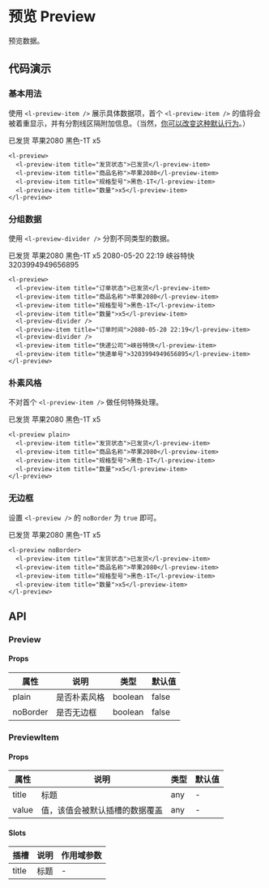 # 预览 Preview

预览数据。


## 代码演示

### 基本用法

使用 `<l-preview-item />` 展示具体数据项，首个 `<l-preview-item />` 的值将会被着重显示，并有分割线区隔附加信息。（当然，[你可以改变这种默认行为](#朴素风格)。）

<p>
  <l-preview>
    <l-preview-item title="订单状态">已发货</l-preview-item>
    <l-preview-item title="商品名称">苹果2080</l-preview-item>
    <l-preview-item title="规格型号">黑色-1T</l-preview-item>
    <l-preview-item title="数量">x5</l-preview-item>
  </l-preview>
</p>

```vue
<l-preview>
  <l-preview-item title="发货状态">已发货</l-preview-item>
  <l-preview-item title="商品名称">苹果2080</l-preview-item>
  <l-preview-item title="规格型号">黑色-1T</l-preview-item>
  <l-preview-item title="数量">x5</l-preview-item>
</l-preview>
```

### 分组数据

使用 `<l-preview-divider />` 分割不同类型的数据。

<p>
  <l-preview>
    <l-preview-item title="订单状态">已发货</l-preview-item>
    <l-preview-item title="商品名称">苹果2080</l-preview-item>
    <l-preview-item title="规格型号">黑色-1T</l-preview-item>
    <l-preview-item title="数量">x5</l-preview-item>
    <l-preview-divider />
    <l-preview-item title="订单时间">2080-05-20 22:19</l-preview-item>
    <l-preview-divider />
    <l-preview-item title="快递公司">峡谷特快</l-preview-item>
    <l-preview-item title="快递单号">3203994949656895</l-preview-item>
  </l-preview>
</p>

```vue
<l-preview>
  <l-preview-item title="订单状态">已发货</l-preview-item>
  <l-preview-item title="商品名称">苹果2080</l-preview-item>
  <l-preview-item title="规格型号">黑色-1T</l-preview-item>
  <l-preview-item title="数量">x5</l-preview-item>
  <l-preview-divider />
  <l-preview-item title="订单时间">2080-05-20 22:19</l-preview-item>
  <l-preview-divider />
  <l-preview-item title="快递公司">峡谷特快</l-preview-item>
  <l-preview-item title="快递单号">3203994949656895</l-preview-item>
</l-preview>
```

### 朴素风格

不对首个 `<l-preview-item />` 做任何特殊处理。

<p>
  <l-preview plain>
    <l-preview-item title="订单状态">已发货</l-preview-item>
    <l-preview-item title="商品名称">苹果2080</l-preview-item>
    <l-preview-item title="规格型号">黑色-1T</l-preview-item>
    <l-preview-item title="数量">x5</l-preview-item>
  </l-preview>
</p>

```vue
<l-preview plain>
  <l-preview-item title="发货状态">已发货</l-preview-item>
  <l-preview-item title="商品名称">苹果2080</l-preview-item>
  <l-preview-item title="规格型号">黑色-1T</l-preview-item>
  <l-preview-item title="数量">x5</l-preview-item>
</l-preview>
```

### 无边框

设置 `<l-preview />` 的 `noBorder` 为 `true` 即可。

<p>
  <l-preview noBorder>
    <l-preview-item title="订单状态">已发货</l-preview-item>
    <l-preview-item title="商品名称">苹果2080</l-preview-item>
    <l-preview-item title="规格型号">黑色-1T</l-preview-item>
    <l-preview-item title="数量">x5</l-preview-item>
  </l-preview>
</p>

```vue
<l-preview noBorder>
  <l-preview-item title="发货状态">已发货</l-preview-item>
  <l-preview-item title="商品名称">苹果2080</l-preview-item>
  <l-preview-item title="规格型号">黑色-1T</l-preview-item>
  <l-preview-item title="数量">x5</l-preview-item>
</l-preview>
```


## API

### Preview

#### Props

属性     | 说明         | 类型    | 默认值
---------|--------------|---------|--------
plain    | 是否朴素风格 | boolean | false
noBorder | 是否无边框   | boolean | false

### PreviewItem

#### Props

属性  | 说明                          | 类型 | 默认值
------|-------------------------------|------|--------
title | 标题                          | any  | -
value | 值，该值会被默认插槽的数据覆盖 | any  | -

#### Slots

插槽  | 说明 | 作用域参数
------|------|------------
title | 标题 | -
